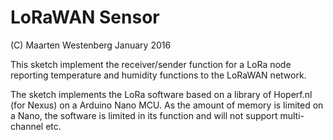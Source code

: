 # LoRaWAN Sensor

(C) Maarten Westenberg
January 2016

This sketch implement the receiver/sender function for a LoRa node reporting
temperature and humidity functions to the LoRaWAN network.

The sketch implements the LoRa software based on a library of Hoperf.nl (for Nexus) on a Arduino
Nano MCU. As the amount of memory is limited on a Nano, the software is limited in its function and
will not support multi-channel etc.
